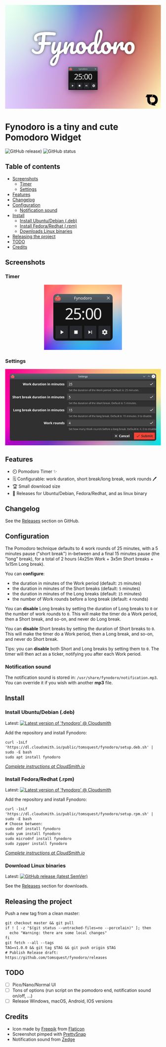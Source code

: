 <p align="center" width="100%">
  <img src="screenshots/hero.jpg" alt="Fynodoro hero"/>
</p>

# **Fynodoro** is a tiny and cute Pomodoro **Widget**

![GitHub release)](https://img.shields.io/github/v/release/tomsquest/fynodoro?style=flat-square)
![GitHub status](https://img.shields.io/github/actions/workflow/status/tomsquest/fynodoro/build.yaml?branch=master&style=flat-square)

<!-- START doctoc generated TOC please keep comment here to allow auto update -->
<!-- DON'T EDIT THIS SECTION, INSTEAD RE-RUN doctoc TO UPDATE -->

## Table of contents

- [Screenshots](#screenshots)
    - [Timer](#timer)
    - [Settings](#settings)
- [Features](#features)
- [Changelog](#changelog)
- [Configuration](#configuration)
    - [Notification sound](#notification-sound)
- [Install](#install)
    - [Install Ubuntu/Debian (.deb)](#install-ubuntudebian-deb)
    - [Install Fedora/Redhat (.rpm)](#install-fedoraredhat-rpm)
    - [Downloads Linux binaries](#downloads-linux-binaries)
- [Releasing the project](#releasing-the-project)
- [TODO](#todo)
- [Credits](#credits)

<!-- END doctoc generated TOC please keep comment here to allow auto update -->

## Screenshots

### Timer

<p align="center" width="100%">
    <img src="screenshots/app.pimped.png" alt="Fynodoro app screenshot">
</p>

### Settings

<p align="center" width="100%">
    <img src="screenshots/settings.pimped.png" alt="Fynodoro settings screenshot">
</p>

## Features

- ⏲️ Pomodoro Timer ✨
- 🗒️ Configurable: work duration, short break/long break, work rounds 🖊️
- 🏆 Small download size
- 💼 Releases for Ubuntu/Debian, Fedora/Redhat, and as linux binary

## Changelog

See the [Releases](https://github.com/tomsquest/fynodoro/releases) section on GitHub.

## Configuration

The Pomodoro technique defaults to 4 work rounds of 25 minutes, with a 5 minutes pause ("short break") in-between and a final 15 minutes pause (the "long" break), for a total of 2 hours (4x25m Work + 3x5m Short breaks + 1x15m Long break).

You can **configure**:

- the duration in minutes of the Work period (default: `25` minutes)
- the duration in minutes of the Short breaks (default: `5` minutes)
- the duration in minutes of the Long breaks (default: `15` minutes)
- the number of Work rounds before a long break (default: `4` rounds)

You can **disable** Long breaks by setting the duration of Long breaks to `0` or the number of work rounds to `0`. This will make the timer do a Work period, then a Short break, and so-on, and never do Long break.

You can **disable** Short breaks by setting the duration of Short breaks to `0`. This will make the timer do a Work period, then a Long break, and so-on, and never do Short break.

Tips: you can **disable** both Short and Long breaks by setting them to `0`. The timer will then act as a ticker, notifying you after each Work period.

### Notification sound

The notification sound is stored in: `/usr/share/fynodoro/notification.mp3`.  
You can override it if you wish with another **mp3** file.

## Install

### Install Ubuntu/Debian (.deb)

Latest: [![Latest version of 'fynodoro' @ Cloudsmith](https://api-prd.cloudsmith.io/v1/badges/version/tomsquest/fynodoro/deb/fynodoro/latest/a=amd64;d=any-distro%252Fany-version;t=binary/?render=true&show_latest=true)](https://cloudsmith.io/~tomsquest/repos/fynodoro/packages/detail/deb/fynodoro/latest/a=amd64;d=any-distro%252Fany-version;t=binary/#install)

Add the repository and install Fynodoro:

```shell
curl -1sLf 'https://dl.cloudsmith.io/public/tomsquest/fynodoro/setup.deb.sh' | sudo -E bash
sudo apt install fynodoro 
```

_[Complete instructions at CloudSmith.io](https://cloudsmith.io/~tomsquest/repos/fynodoro/packages/detail/deb/fynodoro/latest/a=amd64;d=any-distro%252Fany-version;t=binary/#install)_

### Install Fedora/Redhat (.rpm)

Latest: [![Latest version of 'fynodoro' @ Cloudsmith](https://api-prd.cloudsmith.io/v1/badges/version/tomsquest/fynodoro/rpm/fynodoro/latest/a=x86_64;d=any-distro%252Fany-version;t=binary/?render=true&show_latest=true)](https://cloudsmith.io/~tomsquest/repos/fynodoro/packages/detail/rpm/fynodoro/latest/a=x86_64;d=any-distro%252Fany-version;t=binary/#install)

Add the repository and install Fynodoro:

```shell
curl -1sLf 'https://dl.cloudsmith.io/public/tomsquest/fynodoro/setup.rpm.sh' | sudo -E bash
# Choose between:
sudo dnf install fynodoro
sudo yum install fynodoro
sudo microdnf install fynodoro
sudo zypper install fynodoro
```

_[Complete instructions at CloudSmith.io](https://cloudsmith.io/~tomsquest/repos/fynodoro/packages/detail/rpm/fynodoro/latest/a=x86_64;d=any-distro%252Fany-version;t=binary/#install)_

### Download Linux binaries

Latest: [![GitHub release (latest SemVer)](https://img.shields.io/github/v/release/tomsquest/fynodoro?style=flat-square)](https://github.com/tomsquest/fynodoro/releases)

See the [Releases](https://github.com/tomsquest/fynodoro/releases) section for downloads.

## Releasing the project

Push a new tag from a clean master:

```shell
git checkout master && git pull
if ! [ -z "$(git status --untracked-files=no --porcelain)" ]; then 
  echo "Warning: there are some local changes"
fi
git fetch --all --tags
TAG=v1.0.0 && git tag $TAG && git push origin $TAG
# Publish Release draft: https://github.com/tomsquest/fynodoro/releases
```

## TODO

- [ ] Pico/Nano/Normal UI
- [ ] Tons of options (run script on the pomodoro end, notification sound on/off, ...)
- [ ] Release Windows, macOS, Android, IOS versions

## Credits

- Icon made by [Freepik](https://www.freepik.com) from [Flaticon](https://www.flaticon.com/free-icon/tomato_877814)
- Screenshot pimped with [PrettySnap](https://prettysnap.app)
- Notification sound from [Zedge](https://www.zedge.net/ringtones)
